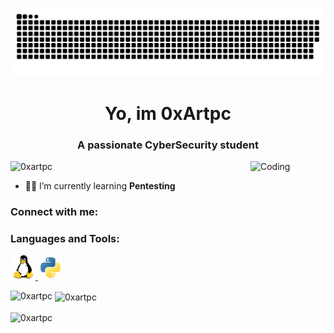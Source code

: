 ![MasterHead](https://github.com/0xArtpc/0xArtpc/blob/output/github-contribution-grid-snake-dark.svg)
<h1 align="center">Yo, im 0xArtpc</h1>
<h3 align="center">A passionate CyberSecurity student</h3>
<img align="right" alt="Coding" width="120" src="https://media.tenor.com/q4L3wKD-P7YAAAAj/hydra-we-bhack.gif">

<p align="left"> <img src="https://komarev.com/ghpvc/?username=0xartpc&label=Profile%20views&color=0e75b6&style=flat" alt="0xartpc" /> </p>

- 🐱‍💻 I’m currently learning **Pentesting**

<h3 align="left">Connect with me:</h3>
<p align="left">
</p>

<h3 align="left">Languages and Tools:</h3>
<p align="left"> <a href="https://www.linux.org/" target="_blank" rel="noreferrer"> <img src="https://raw.githubusercontent.com/devicons/devicon/master/icons/linux/linux-original.svg" alt="linux" width="40" height="40"/> </a> <a href="https://www.python.org" target="_blank" rel="noreferrer"> <img src="https://raw.githubusercontent.com/devicons/devicon/master/icons/python/python-original.svg" alt="python" width="40" height="40"/> </a> </p>

<p><img align="left" src="https://github-readme-stats.vercel.app/api/top-langs?username=0xartpc&show_icons=true&locale=en&layout=compact" alt="0xartpc" /></p>

<p>&nbsp;<img align="center" src="https://github-readme-stats.vercel.app/api?username=0xartpc&show_icons=true&locale=en" alt="0xartpc" /></p>

<p><img align="center" src="https://github-readme-streak-stats.herokuapp.com/?user=0xartpc&" alt="0xartpc" /></p>
